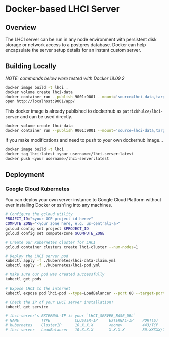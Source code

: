 # Docker-based LHCI Server

## Overview

The LHCI server can be run in any node environment with persistent disk storage or network access to a postgres database. Docker can help encapsulate the server setup details for an instant custom server.

## Building Locally

_NOTE: commands below were tested with Docker 18.09.2_

```bash
docker image build -t lhci .
docker volume create lhci-data
docker container run --publish 9001:9001 --mount='source=lhci-data,target=/data' --detach lhci
open http://localhost:9001/app/
```

This docker image is already published to dockerhub as `patrickhulce/lhci-server` and can be used directly.

```bash
docker volume create lhci-data
docker container run --publish 9001:9001 --mount='source=lhci-data,target=/data' --detach patrickhulce/lhci-server
```

If you make modifications and need to push to your own dockerhub image...

```bash
docker image build -t lhci .
docker tag lhci:latest <your username>/lhci-server:latest
docker push <your username>/lhci-server:latest
```

## Deployment

### Google Cloud Kubernetes

You can deploy your own server instance to Google Cloud Platform without ever installing Docker or ssh'ing into any machines.

```bash
# Configure the gcloud utility
PROJECT_ID="<your GCP project id here>"
COMPUTE_ZONE="<your zone here, e.g. us-central1-a>"
gcloud config set project $PROJECT_ID
gcloud config set compute/zone $COMPUTE_ZONE

# Create our Kubernetes cluster for LHCI
gcloud container clusters create lhci-cluster --num-nodes=1

# Deploy the LHCI server pod
kubectl apply -f ./kubernetes/lhci-data-claim.yml
kubectl apply -f ./kubernetes/lhci-pod.yml

# Make sure our pod was created successfully
kubectl get pods

# Expose LHCI to the internet
kubectl expose pod lhci-pod --type=LoadBalancer --port 80 --target-port 9001 --name=lhci-server

# Check the IP of your LHCI server installation!
kubectl get service

# lhci-server's EXTERNAL-IP is your `LHCI_SERVER_BASE_URL`
# NAME          TYPE           CLUSTER-IP     EXTERNAL-IP    PORT(S)        AGE
# kubernetes    ClusterIP      10.X.X.X       <none>         443/TCP        9m
# lhci-server   LoadBalancer   10.X.X.X       X.X.X.X        80:XXXXX/TCP   2m
```
